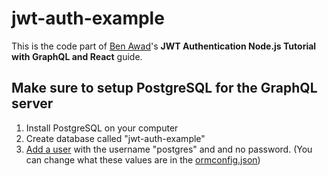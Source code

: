 # jwt-auth-example

This is the code part of <a href="https://twitter.com/benawad"> Ben Awad</a>'s <b>JWT Authentication Node.js Tutorial with GraphQL and React</b> guide.

## Make sure to setup PostgreSQL for the GraphQL server

1. Install PostgreSQL on your computer
2. Create database called "jwt-auth-example"
3. [Add a user](https://medium.com/coding-blocks/creating-user-database-and-adding-access-on-postgresql-8bfcd2f4a91e) with the username "postgres" and and no password. (You can change what these values are in the [ormconfig.json](https://github.com/benawad/graphql-ts-server-boilerplate/blob/master/ormconfig.json))